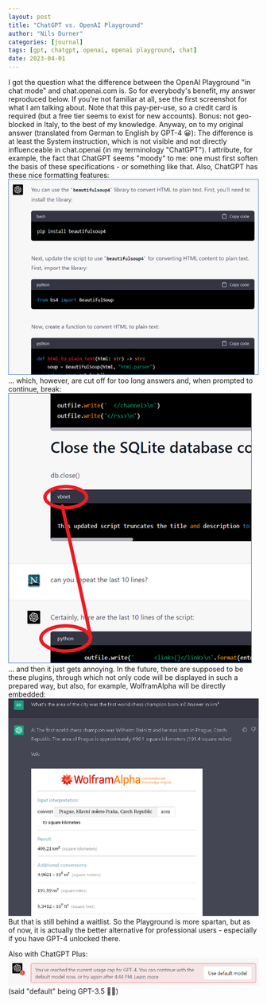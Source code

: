 ```yaml
---
layout: post
title: "ChatGPT vs. OpenAI Playground"
author: "Nils Durner"
categories: [journal]
tags: [gpt, chatgpt, openai, openai playground, chat]
date: 2023-04-01
---
```


I got the question what the difference between the OpenAI Playground "in chat mode" and chat.openai.com is. So for everybody's benefit, my answer reproduced below. If you're not familiar at all, see the first screenshot for what I am talking about. Note that this pay-per-use, so a credit card is required (but a free tier seems to exist for new accounts). Bonus: not geo-blocked in Italy, to the best of my knowledge. Anyway, on to my original answer (translated from German to English by GPT-4 😀):
The difference is at least the System instruction, which is not visible and not directly influenceable in chat.openai (in my terminology "ChatGPT"). I attribute, for example, the fact that ChatGPT seems "moody" to me: one must first soften the basis of these specifications - or something like that.
Also, ChatGPT has these nice formatting features:
![Well-formatted code snippets in ChatGPT](assets/img/chatgpt-formatting.png)
... which, however, are cut off for too long answers and, when prompted to continue, break:
![not so well-formatted code snippets in ChatGPT](assets/img/chatgpt-misformatting.png)
... and then it just gets annoying.
In the future, there are supposed to be these plugins, through which not only code will be displayed in such a prepared way, but also, for example, WolframAlpha will be directly embedded:
![not so well-formatted code snippets in ChatGPT](assets/img/chatgpt-plugins.png)
But that is still behind a waitlist.
So the Playground is more spartan, but as of now, it is actually the better alternative for professional users - especially if you have GPT-4 unlocked there.

Also with ChatGPT Plus:
![ChatGPT Plus on GPT-4 refuses any more work when limit is hit](assets/img/chatgpt-plus-limit.png)
(said "default" being GPT-3.5 🙇‍♂️)
